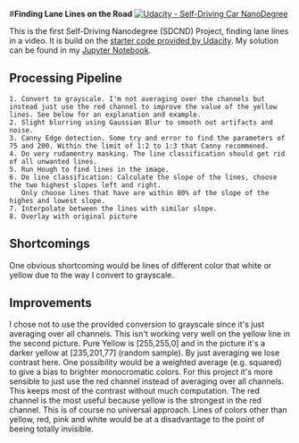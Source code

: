 #**Finding Lane Lines on the Road** 
[![Udacity - Self-Driving Car NanoDegree](https://s3.amazonaws.com/udacity-sdc/github/shield-carnd.svg)](http://www.udacity.com/drive)

This is the first Self-Driving Nanodegree (SDCND) Project, finding lane lines in a video. It is build on the [starter code provided by Udacity](https://github.com/udacity/CarND-LaneLines-P1). 
My solution can be found in my [Jupyter Notebook]().


## Processing Pipeline
	1. Convert to grayscale. I'm not averaging over the channels but instead just use the red channel to improve the value of the yellow lines. See below for an explanation and example.
    2. Slight blurring using Gaussian Blur to smooth out artifacts and noise.
    3. Canny Edge detection. Some try and error to find the parameters of 75 and 200. Within the limit of 1:2 to 1:3 that Canny recommened.
    4. Do very rudamentry masking. The line classification should get rid of all unwanted lines.
    5. Run Hough to find lines in the image.
    6. Do line classification: Calculate the slope of the lines, choose the two highest slopes left and right.
       Only choose lines that have are within 80% of the slope of the highes and lowest slope.
    7. Interpolate between the lines with similar slope. 
    8. Overlay with original picture

	
## Shortcomings
One obvious shortcoming would be lines of different color that white or yellow due to the way I convert to grayscale.

## Improvements
I chose not to use the provided conversion to grayscale since it's just averaging over all channels. This isn't working very well on the yellow line in the second picture. Pure Yellow is [255,255,0] and in the picture it's a darker yellow at [235,201,77] (random sample). By just averaging we lose contrast here. One possibility would be a weighted average (e.g. squared) to give a bias to brighter monocromatic colors.
For this project it's more sensible to just use the red channel instead of averaging over all channels. This keeps most of the contrast without much computation. The red channel is the most useful because yellow is the strongest in the red channel. 
This is of course no universal approach. Lines of colors other than yellow, red, pink and white would be at a disadvantage to the point of beeing totally invisible.
	

